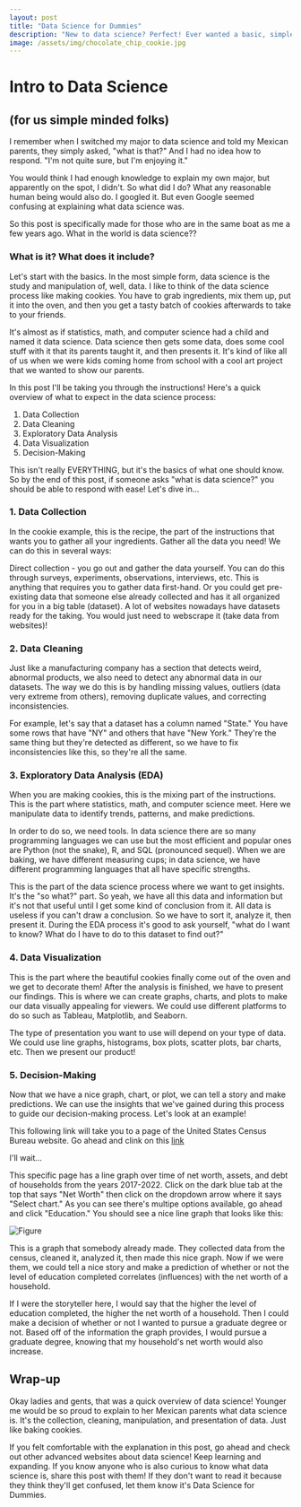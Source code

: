 ```yaml
---
layout: post
title: "Data Science for Dummies"
description: "New to data science? Perfect! Ever wanted a basic, simple rundown of data science? You've come to the right place. So relax, no fancy mumbo jumbo words here. This will be super easy for you to understand. I promise."
image: /assets/img/chocolate_chip_cookie.jpg
---
```


# Intro to Data Science
## (for us simple minded folks)

I remember when I switched my major to data science and told my Mexican parents, they simply asked, "what is that?" And I had no idea how to respond. "I'm not quite sure, but I'm enjoying it." 

You would think I had enough knowledge to explain my own major, but apparently on the spot, I didn't. So what did I do? What any reasonable human being would also do. I googled it. But even Google seemed confusing at explaining what data science was. 

So this post is specifically made for those who are in the same boat as me a few years ago. What in the world is data science??

### What is it? What does it include?
Let's start with the basics. In the most simple form, data science is the study and manipulation of, well, data. I like to think of the data science process like making cookies. You have to grab ingredients, mix them up, put it into the oven, and then you get a tasty batch of cookies afterwards to take to your friends. 

It's almost as if statistics, math, and computer science had a child and named it data science. Data science then gets some data, does some cool stuff with it that its parents taught it, and then presents it. It's kind of like all of us when we were kids coming home from school with a cool art project that we wanted to show our parents. 

In this post I'll be taking you through the instructions! Here's a quick overview of what to expect in the data science process:
1. Data Collection
2. Data Cleaning
3. Exploratory Data Analysis
4. Data Visualization
5. Decision-Making

This isn't really EVERYTHING, but it's the basics of what one should know. So by the end of this post, if someone asks "what is data science?" you should be able to respond with ease! Let's dive in...


### 1. Data Collection 
In the cookie example, this is the recipe, the part of the instructions that wants you to gather all your ingredients. Gather all the data you need! We can do this in several ways:

Direct collection - you go out and gather the data yourself. You can do this through surveys, experiments, observations, interviews, etc. This is anything that requires you to gather data first-hand. Or you could get pre-existing data that someone else already collected and has it all organized for you in a big table (dataset). A lot of websites nowadays have datasets ready for the taking. You would just need to webscrape it (take data from websites)!

### 2. Data Cleaning
Just like a manufacturing company has a section that detects weird, abnormal products, we also need to detect any abnormal data in our datasets. The way we do this is by handling missing values, outliers (data very extreme from others), removing duplicate values, and correcting inconsistencies. 

For example, let's say that a dataset has a column named "State." You have some rows that have "NY" and others that have "New York." They're the same thing but they're detected as different, so we have to fix inconsistencies like this, so they're all the same.

### 3. Exploratory Data Analysis (EDA)
When you are making cookies, this is the mixing part of the instructions. This is the part where statistics, math, and computer science meet. Here we manipulate data to identify trends, patterns, and make predictions.

In order to do so, we need tools. In data science there are so many programming languages we can use but the most efficient and popular ones are Python (not the snake), R, and SQL (pronounced sequel). When we are baking, we have different measuring cups; in data science, we have different programming languages that all have specific strengths.

This is the part of the data science process where we want to get insights. It's the "so what?" part. So yeah, we have all this data and information but it's not that useful until I get some kind of conclusion from it. All data is useless if you can't draw a conclusion. So we have to sort it, analyze it, then present it. During the EDA process it's good to ask yourself, "what do I want to know? What do I have to do to this dataset to find out?" 

### 4. Data Visualization
This is the part where the beautiful cookies finally come out of the oven and we get to decorate them! After the analysis is finished, we have to present our findings. This is where we can create graphs, charts, and plots to make our data visually appealing for viewers. We could use different platforms to do so such as Tableau, Matplotlib, and Seaborn.

The type of presentation you want to use will depend on your type of data. We could use line graphs, histograms, box plots, scatter plots, bar charts, etc. Then we present our product!


### 5. Decision-Making
Now that we have a nice graph, chart, or plot, we can tell a story and make predictions. We can use the insights that we've gained during this process to guide our decision-making process. Let's look at an example!

This following link will take you to a page of the United States Census Bureau website. Go ahead and clink on this <a href="https://www.census.gov/library/visualizations/interactive/assets-and-debts.html" target="_blank">link</a>

I'll wait...

This specific page has a line graph over time of net worth, assets, and debt of households from the years 2017-2022. Click on the dark blue tab at the top that says "Net Worth" then click on the dropdown arrow where it says "Select chart." As you can see there's multipe options available, go ahead and click "Education." You should see a nice line graph that looks like this:

![Figure]({{site.url}}/{{site.baseurl}}/assets/img/networth.jpg)


This is a graph that somebody already made. They collected data from the census, cleaned it, analyzed it, then made this nice graph. Now if we were them, we could tell a nice story and make a prediction of whether or not the level of education completed correlates (influences) with the net worth of a household. 

If I were the storyteller here, I would say that the higher the level of education completed, the higher the net worth of a household. Then I could make a decision of whether or not I wanted to pursue a graduate degree or not. Based off of the information the graph provides, I would pursue a graduate degree, knowing that my household's net worth would also increase.

## Wrap-up
Okay ladies and gents, that was a quick overview of data science! Younger me would be so proud to explain to her Mexican parents what data science is. It's the collection, cleaning, manipulation, and presentation of data. Just like baking cookies. 

If you felt comfortable with the explanation in this post, go ahead and check out other advanced websites about data science! Keep learning and expanding. If you know anyone who is also curious to know what data science is, share this post with them! If they don't want to read it because they think they'll get confused, let them know it's Data Science for Dummies.




